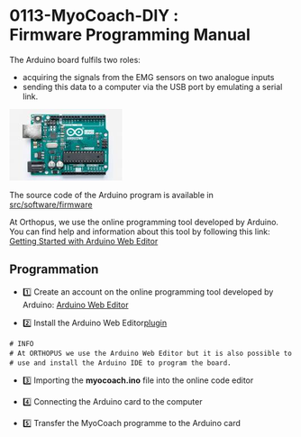 # 0113-MyoCoach-DIY :<br>Firmware Programming Manual

The Arduino board fulfils two roles:

* acquiring the signals from the EMG sensors on two analogue inputs
* sending this data to a computer via the USB port by emulating a serial link.

![arduino_uno](./assets/arduino_uno.jpg)

The source code of the Arduino program is available in [src/software/firmware](../src/software/firmware)

At Orthopus, we use the online programming tool developed by Arduino. You can find help and information about this tool by following this link:
[Getting Started with Arduino Web Editor](https://create.arduino.cc/projecthub/Arduino_Genuino/getting-started-with-arduino-web-editor-on-various-platforms-4b3e4a?f=1)

## Programmation

* :one: Create an account on the online programming tool developed by Arduino: [Arduino Web Editor](https://create.arduino.cc)

* :two: Install the Arduino Web Editor[plugin](https://create.arduino.cc/getting-started/plugin)

```diff
# INFO
# At ORTHOPUS we use the Arduino Web Editor but it is also possible to 
# use and install the Arduino IDE to program the board.
```

* :three: Importing the **myocoach.ino** file into the online code editor

* :four: Connecting the Arduino card to the computer
* :five: Transfer the MyoCoach programme to the Arduino card


